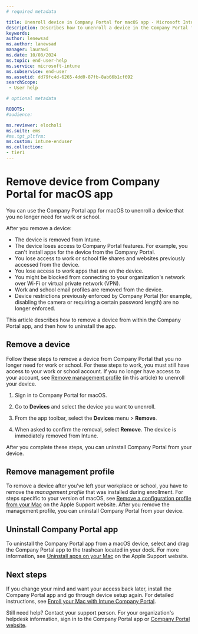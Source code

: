 ```yaml
---
# required metadata

title: Unenroll device in Company Portal for macOS app - Microsoft Intune | Microsoft Docs
description: Describes how to unenroll a device in the Company Portal for macOS app.
keywords:
author: lenewsad
ms.author: lanewsad
manager: laurawi
ms.date: 10/08/2024
ms.topic: end-user-help
ms.service: microsoft-intune
ms.subservice: end-user
ms.assetid: dd79fc4d-6265-4dd0-87fb-8ab66b1cf692
searchScope:
 - User help

# optional metadata

ROBOTS:   
#audience:

ms.reviewer: elocholi
ms.suite: ems
#ms.tgt_pltfrm:
ms.custom: intune-enduser
ms.collection:
- tier1
---
```



# Remove device from Company Portal for macOS app

You can use the Company Portal app for macOS to unenroll a device that you no longer need for work or school.

After you remove a device:

- The device is removed from Intune.
- The device loses access to Company Portal features. For example, you can't install apps for the device from the Company Portal.   
- You lose access to work or school file shares and websites previously accessed from the device.  
- You lose access to work apps that are on the device.    
- You might be blocked from connecting to your organization's network over Wi-Fi or virtual private network (VPN).  
- Work and school email profiles are removed from the device.   
- Device restrictions previously enforced by Company Portal (for example, disabling the camera or requiring a certain password length) are no longer enforced. 

This article describes how to remove a device from within the Company Portal app, and then how to uninstall the app.  

## Remove a device   

Follow these steps to remove a device from Company Portal that you no longer need for work or school. For these steps to work, you must still have access to your work or school account.  If you no longer have access to your account, see [Remove management profile](unenroll-your-device-from-intune-macos.md#remove-management-profile) (in this article) to unenroll your device.    

1. Sign in to Company Portal for macOS.  

2. Go to **Devices** and select the device you want to unenroll.  

3. From the app toolbar, select the **Devices** menu > **Remove**.  

4. When asked to confirm the removal, select **Remove**. The device is immediately removed from Intune.  

After you complete these steps, you can uninstall Company Portal from your device.  

## Remove management profile  

To remove a device after you've left your workplace or school, you have to remove the *management profile* that was installed during enrollment. For steps specific to your version of macOS, see [Remove a configuration profile from your Mac](https://support.apple.com/guide/mac-help/configuration-profiles-standardize-settings-mh35561/mac) on the Apple Support website. After you remove the management profile, you can uninstall Company Portal from your device.  

## Uninstall Company Portal app  
To uninstall the Company Portal app from a macOS device, select and drag the Company Portal app to the trashcan located in your dock. For more information, see [Uninstall apps on your Mac](https://support.apple.com/en-us/102610) on the Apple Support website.  

## Next steps  

If you change your mind and want your access back later, install the Company Portal app and go through device setup again. For detailed instructions, see [Enroll your Mac with Intune Company Portal](enroll-your-device-in-intune-macos-cp.md).  

Still need help? Contact your support person. For your organization's helpdesk information, sign in to the Company Portal app or [Company Portal website](https://go.microsoft.com/fwlink/?linkid=2010980). 
